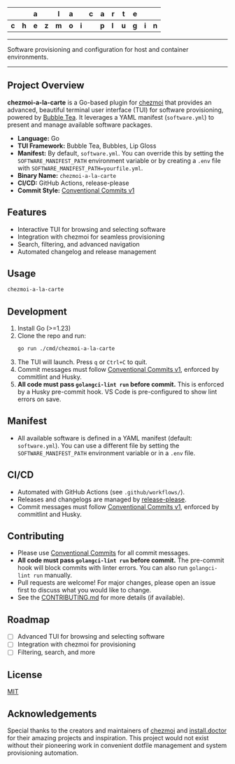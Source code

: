 |       |       | **a** |       | **l** | **a** |       | **c** | **a** | **r** | **t** | **e** |       |       |
| ----- | ----- | ----- | ----- | ----- | ----- | ----- | ----- | ----- | ----- | ----- | ----- | ----- | ----- |
| **c** | **h** | **e** | **z** | **m** | **o** | **i** |       | **p** | **l** | **u** | **g** | **i** | **n** |

---

Software provisioning and configuration for host and container environments.

---

## Project Overview

**chezmoi-a-la-carte** is a Go-based plugin for [chezmoi](https://chezmoi.io) that provides an advanced, beautiful terminal user interface (TUI) for software provisioning, powered by [Bubble Tea](https://github.com/charmbracelet/bubbletea). It leverages a YAML manifest (`software.yml`) to present and manage available software packages.

- **Language:** Go
- **TUI Framework:** Bubble Tea, Bubbles, Lip Gloss
- **Manifest:** By default, `software.yml`. You can override this by setting the `SOFTWARE_MANIFEST_PATH` environment variable or by creating a `.env` file with `SOFTWARE_MANIFEST_PATH=yourfile.yml`.
- **Binary Name:** `chezmoi-a-la-carte`
- **CI/CD:** GitHub Actions, release-please
- **Commit Style:** [Conventional Commits v1](https://www.conventionalcommits.org/en/v1.0.0/)

## Features

- Interactive TUI for browsing and selecting software
- Integration with chezmoi for seamless provisioning
- Search, filtering, and advanced navigation
- Automated changelog and release management

## Usage

```sh
chezmoi-a-la-carte
```

## Development

1. Install Go (>=1.23)
2. Clone the repo and run:
   ```sh
   go run ./cmd/chezmoi-a-la-carte
   ```
3. The TUI will launch. Press `q` or `Ctrl+C` to quit.
4. Commit messages must follow [Conventional Commits v1](https://www.conventionalcommits.org/en/v1.0.0/), enforced by commitlint and Husky.
5. **All code must pass `golangci-lint run` before commit.** This is enforced by a Husky pre-commit hook. VS Code is pre-configured to show lint errors on save.

## Manifest

- All available software is defined in a YAML manifest (default: `software.yml`). You can use a different file by setting the `SOFTWARE_MANIFEST_PATH` environment variable or in a `.env` file.

## CI/CD

- Automated with GitHub Actions (see `.github/workflows/`).
- Releases and changelogs are managed by [release-please](https://github.com/googleapis/release-please-action).
- Commit messages must follow [Conventional Commits v1](https://www.conventionalcommits.org/en/v1.0.0/), enforced by commitlint and Husky.

## Contributing

- Please use [Conventional Commits](https://www.conventionalcommits.org/en/v1.0.0/) for all commit messages.
- **All code must pass `golangci-lint run` before commit.** The pre-commit hook will block commits with linter errors. You can also run `golangci-lint run` manually.
- Pull requests are welcome! For major changes, please open an issue first to discuss what you would like to change.
- See the [CONTRIBUTING.md](CONTRIBUTING.md) for more details (if available).

## Roadmap

- [ ] Advanced TUI for browsing and selecting software
- [ ] Integration with chezmoi for provisioning
- [ ] Filtering, search, and more

## License

[MIT](LICENSE)

## Acknowledgements

Special thanks to the creators and maintainers of [chezmoi](https://chezmoi.io) and [install.doctor](https://install.doctor) for their amazing projects and inspiration. This project would not exist without their pioneering work in convenient dotfile management and system provisioning automation.
